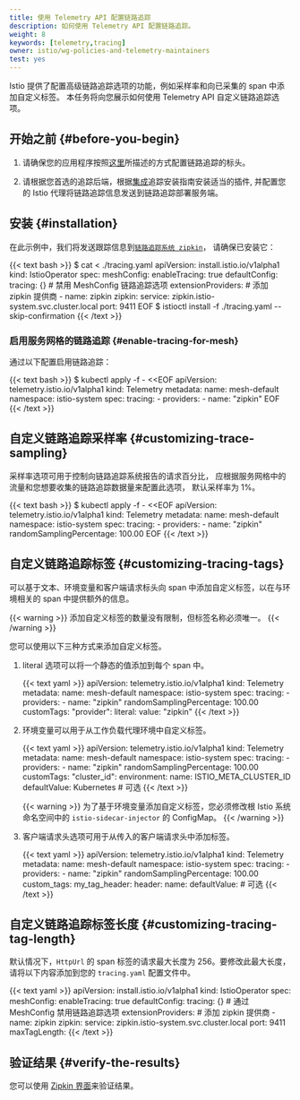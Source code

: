 ```yaml
---
title: 使用 Telemetry API 配置链路追踪
description: 如何使用 Telemetry API 配置链路追踪。
weight: 8
keywords: [telemetry,tracing]
owner: istio/wg-policies-and-telemetry-maintainers
test: yes
---
```


Istio 提供了配置高级链路追踪选项的功能，例如采样率和向已采集的 span 中添加自定义标签。
本任务将向您展示如何使用 Telemetry API 自定义链路追踪选项。

## 开始之前  {#before-you-begin}

1. 请确保您的应用程序按照[这里](/zh/docs/tasks/observability/distributed-tracing/overview/)所描述的方式配置链路追踪的标头。

1. 请根据您首选的追踪后端，根据[集成](/zh/docs/ops/integrations/)追踪安装指南安装适当的插件,
   并配置您的 Istio 代理将链路追踪信息发送到链路追踪部署服务端。

## 安装  {#installation}

在此示例中，我们将发送跟踪信息到[`链路追踪系统 zipkin`](/zh/docs/ops/integrations/zipkin/)，
请确保已安装它：

{{< text bash >}}
$ cat <<EOF > ./tracing.yaml
apiVersion: install.istio.io/v1alpha1
kind: IstioOperator
spec:
  meshConfig:
    enableTracing: true
    defaultConfig:
      tracing: {} # 禁用 MeshConfig 链路追踪选项
    extensionProviders:
    # 添加 zipkin 提供商
    - name: zipkin
      zipkin:
        service: zipkin.istio-system.svc.cluster.local
        port: 9411
EOF
$ istioctl install -f ./tracing.yaml --skip-confirmation
{{< /text >}}

### 启用服务网格的链路追踪  {#enable-tracing-for-mesh}

通过以下配置启用链路追踪：

{{< text bash >}}
$ kubectl apply -f - <<EOF
apiVersion: telemetry.istio.io/v1alpha1
kind: Telemetry
metadata:
  name: mesh-default
  namespace: istio-system
spec:
  tracing:
    - providers:
        - name: "zipkin"
EOF
{{< /text >}}

## 自定义链路追踪采样率  {#customizing-trace-sampling}

采样率选项可用于控制向链路追踪系统报告的请求百分比，
应根据服务网格中的流量和您想要收集的链路追踪数据量来配置此选项，
默认采样率为 1%。

{{< text bash >}}
$ kubectl apply -f - <<EOF
apiVersion: telemetry.istio.io/v1alpha1
kind: Telemetry
metadata:
  name: mesh-default
  namespace: istio-system
spec:
  tracing:
    - providers:
        - name: "zipkin"
      randomSamplingPercentage: 100.00
EOF
{{< /text >}}

## 自定义链路追踪标签  {#customizing-tracing-tags}

可以基于文本、环境变量和客户端请求标头向 span 中添加自定义标签，以在与环境相关的 span
中提供额外的信息。

{{< warning >}}
添加自定义标签的数量没有限制，但标签名称必须唯一。
{{< /warning >}}

您可以使用以下三种方式来添加自定义标签。

1.  literal 选项可以将一个静态的值添加到每个 span 中。

    {{< text yaml >}}
    apiVersion: telemetry.istio.io/v1alpha1
    kind: Telemetry
    metadata:
      name: mesh-default
      namespace: istio-system
    spec:
      tracing:
        - providers:
            - name: "zipkin"
        randomSamplingPercentage: 100.00
        customTags:
          "provider":
            literal:
              value: "zipkin"
    {{< /text >}}

1.  环境变量可以用于从工作负载代理环境中自定义标签。

    {{< text yaml >}}
    apiVersion: telemetry.istio.io/v1alpha1
    kind: Telemetry
    metadata:
      name: mesh-default
      namespace: istio-system
    spec:
      tracing:
        - providers:
            - name: "zipkin"
          randomSamplingPercentage: 100.00
          customTags:
            "cluster_id":
              environment:
                name: ISTIO_META_CLUSTER_ID
                defaultValue: Kubernetes # 可选
    {{< /text >}}

    {{< warning >}}
    为了基于环境变量添加自定义标签，您必须修改根 Istio 系统命名空间中的 `istio-sidecar-injector`
    的 ConfigMap。
    {{< /warning >}}

1.  客户端请求头选项可用于从传入的客户端请求头中添加标签。

    {{< text yaml >}}
    apiVersion: telemetry.istio.io/v1alpha1
    kind: Telemetry
    metadata:
      name: mesh-default
      namespace: istio-system
    spec:
      tracing:
        - providers:
            - name: "zipkin"
          randomSamplingPercentage: 100.00
          custom_tags:
            my_tag_header:
              header:
                name: <CLIENT-HEADER>
                defaultValue: <VALUE>      # 可选
    {{< /text >}}

## 自定义链路追踪标签长度  {#customizing-tracing-tag-length}

默认情况下，`HttpUrl` 的 span 标签的请求最大长度为 256。要修改此最大长度，
请将以下内容添加到您的 `tracing.yaml` 配置文件中。

{{< text yaml >}}
apiVersion: install.istio.io/v1alpha1
kind: IstioOperator
spec:
  meshConfig:
    enableTracing: true
    defaultConfig:
      tracing: {} # 通过 MeshConfig 禁用链路追踪选项
    extensionProviders:
    # 添加 zipkin 提供商
    - name: zipkin
      zipkin:
        service: zipkin.istio-system.svc.cluster.local
        port: 9411
        maxTagLength: <VALUE>
{{< /text >}}

## 验证结果  {#verify-the-results}

您可以使用 [Zipkin 界面](/zh/docs/tasks/observability/distributed-tracing/zipkin/)来验证结果。

